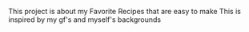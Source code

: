This project is about my Favorite Recipes that are easy to make
This is inspired by my gf's and myself's backgrounds
